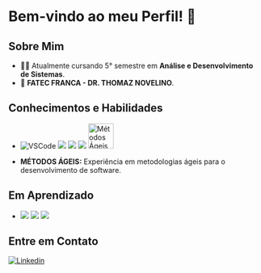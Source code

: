 # Bem-vindo ao meu Perfil! 👋 

## Sobre Mim

- 👨‍🎓 Atualmente cursando 5° semestre em **Análise e Desenvolvimento de Sistemas**.
- 🏫 **FATEC FRANCA - DR. THOMAZ NOVELINO**.

## Conhecimentos e Habilidades

- <img src="https://img.icons8.com/color/48/000000/visual-studio-code-2019.png" alt="VSCode"/> <img src="https://img.icons8.com/color/48/000000/javascript.png"/> <img src="https://img.icons8.com/fluent/48/000000/github.png"/> <img src="https://img.icons8.com/color/48/000000/git.png"/> <img src="https://blog.cronapp.io/wp-content/uploads/2020/08/metodo-agile.jpg" alt="Métodos Ágeis" width="50"/>

- **MÉTODOS ÁGEIS:** Experiência em metodologias ágeis para o desenvolvimento de software.


## Em Aprendizado

- <img src="https://img.icons8.com/color/48/000000/java-coffee-cup-logo.png"/> <img src="https://img.icons8.com/office/48/000000/react.png"/> <img src="https://img.icons8.com/color/48/000000/sql.png"/>

## Entre em Contato

[![Linkedin](https://img.shields.io/badge/Linkedin-0077B5?style=for-the-badge&logo=linkedin&logoColor=white)](https://www.linkedin.com/in/dalila-bueno-562ba726b)








